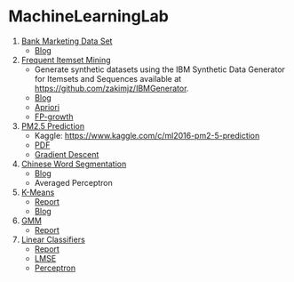 # MachineLearningLab
1. [Bank Marketing Data Set](https://github.com/llhthinker/MachineLearningLab/tree/master/UCI%20Bank%20Marketing%20Data%20Set)
   - [Blog](http://www.cnblogs.com/llhthinker/p/7101572.html)
2. [Frequent Itemset Mining](https://github.com/llhthinker/MachineLearningLab/tree/master/Frequent%20Itemset%20Mining)
   - Generate synthetic datasets using the IBM Synthetic Data Generator for Itemsets and Sequences
     available at https://github.com/zakimjz/IBMGenerator.
   - [Blog](https://www.cnblogs.com/llhthinker/p/6719779.html)
   - [Apriori](https://github.com/llhthinker/MachineLearningLab/blob/master/Frequent%20Itemset%20Mining/apriori.py)
   - [FP-growth](https://github.com/llhthinker/MachineLearningLab/blob/master/Frequent%20Itemset%20Mining/fpgrowth.py)
3. [PM2.5 Prediction](https://github.com/llhthinker/MachineLearningLab/tree/master/PM2.5-Prediction)
   - Kaggle: https://www.kaggle.com/c/ml2016-pm2-5-prediction
   - [PDF](http://speech.ee.ntu.edu.tw/~tlkagk/courses/ML_2016/Lecture/hw1.pdf)
   - [Gradient Descent](https://github.com/llhthinker/MachineLearningLab/blob/master/PM2.5-Prediction/linear_regresssion.py)
4. [Chinese Word Segmentation](https://github.com/llhthinker/MachineLearningLab/tree/master/Chinese-Word-Segmentation)
   - [Blog](http://www.cnblogs.com/llhthinker/p/6323604.html)
   - Averaged Perceptron
5. [K-Means](./K-Means/kMeans.py)
   - [Report](./K-Means/Report.md)
   - [Blog](https://www.cnblogs.com/llhthinker/p/5494321.html)
6. [GMM](./GMM/gmm.py)
   - [Report](./GMM/Report.md)
7. [Linear Classifiers](https://github.com/llhthinker/MachineLearningLab/tree/master/LinearClassifiers)
   - [Report](./LinearClassifiers/Report.md)
   - [LMSE](./LinearClassifiers/LMSE.py)
   - [Perceptron](./LinearClassifiers/perceptron.py)
